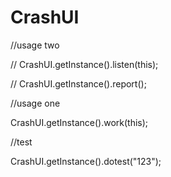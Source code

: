 # CrashUI

 //usage two
 
//        CrashUI.getInstance().listen(this);

//        CrashUI.getInstance().report();

  //usage one

CrashUI.getInstance().work(this);
  
  //test

CrashUI.getInstance().dotest("123");
